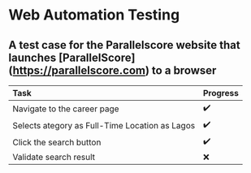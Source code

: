# Web Automation Testing

## A test case for the Parallelscore website that launches [ParallelScore] (https://parallelscore.com) to a browser

Task                                  | Progress |
:------------------------------------ | :-------------
| Navigate to the career page         | :heavy_check_mark:
| Selects ategory as Full-Time Location as Lagos | :heavy_check_mark:
| Click the search button             | :heavy_check_mark:
| Validate search result              | :x:
